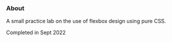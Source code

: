 ### About 

A small practice lab on the use of flexbox design using pure CSS. 

Completed in Sept 2022